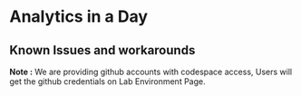 # Analytics in a Day

## Known Issues and workarounds 

**Note :** We are providing github accounts with codespace access, Users will get the github credentials on Lab Environment Page.
